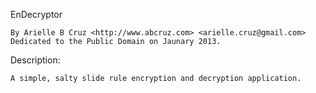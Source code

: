 EnDecryptor
    
    By Arielle B Cruz <http://www.abcruz.com> <arielle.cruz@gmail.com>
    Dedicated to the Public Domain on Jaunary 2013.


Description:
    
    A simple, salty slide rule encryption and decryption application.

